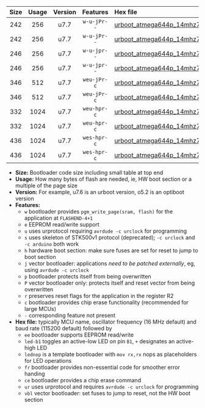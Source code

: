 |Size|Usage|Version|Features|Hex file|
|:-:|:-:|:-:|:-:|:--|
|242|256|u7.7|`w-u-jPr--`|[urboot_atmega644p_14mhz7456_9600bps_led+b0_ur_vbl.hex](https://raw.githubusercontent.com/stefanrueger/urboot.hex/main/mcus/atmega644p/fcpu_14mhz7456/9600_bps/urboot_atmega644p_14mhz7456_9600bps_led+b0_ur_vbl.hex)|
|242|256|u7.7|`w-u-jPr--`|[urboot_atmega644p_14mhz7456_9600bps_lednop_ur_vbl.hex](https://raw.githubusercontent.com/stefanrueger/urboot.hex/main/mcus/atmega644p/fcpu_14mhz7456/9600_bps/urboot_atmega644p_14mhz7456_9600bps_lednop_ur_vbl.hex)|
|246|256|u7.7|`w-u-jpr--`|[urboot_atmega644p_14mhz7456_9600bps_led+b0_fr_ur_vbl.hex](https://raw.githubusercontent.com/stefanrueger/urboot.hex/main/mcus/atmega644p/fcpu_14mhz7456/9600_bps/urboot_atmega644p_14mhz7456_9600bps_led+b0_fr_ur_vbl.hex)|
|246|256|u7.7|`w-u-jpr--`|[urboot_atmega644p_14mhz7456_9600bps_lednop_fr_ur_vbl.hex](https://raw.githubusercontent.com/stefanrueger/urboot.hex/main/mcus/atmega644p/fcpu_14mhz7456/9600_bps/urboot_atmega644p_14mhz7456_9600bps_lednop_fr_ur_vbl.hex)|
|346|512|u7.7|`weu-jPr-c`|[urboot_atmega644p_14mhz7456_9600bps_ee_led+b0_fr_ce_ur_vbl.hex](https://raw.githubusercontent.com/stefanrueger/urboot.hex/main/mcus/atmega644p/fcpu_14mhz7456/9600_bps/urboot_atmega644p_14mhz7456_9600bps_ee_led+b0_fr_ce_ur_vbl.hex)|
|346|512|u7.7|`weu-jPr-c`|[urboot_atmega644p_14mhz7456_9600bps_ee_lednop_fr_ce_ur_vbl.hex](https://raw.githubusercontent.com/stefanrueger/urboot.hex/main/mcus/atmega644p/fcpu_14mhz7456/9600_bps/urboot_atmega644p_14mhz7456_9600bps_ee_lednop_fr_ce_ur_vbl.hex)|
|332|1024|u7.7|`weu-hpr-c`|[urboot_atmega644p_14mhz7456_9600bps_ee_led+b0_fr_ce_ur.hex](https://raw.githubusercontent.com/stefanrueger/urboot.hex/main/mcus/atmega644p/fcpu_14mhz7456/9600_bps/urboot_atmega644p_14mhz7456_9600bps_ee_led+b0_fr_ce_ur.hex)|
|332|1024|u7.7|`weu-hpr-c`|[urboot_atmega644p_14mhz7456_9600bps_ee_lednop_fr_ce_ur.hex](https://raw.githubusercontent.com/stefanrueger/urboot.hex/main/mcus/atmega644p/fcpu_14mhz7456/9600_bps/urboot_atmega644p_14mhz7456_9600bps_ee_lednop_fr_ce_ur.hex)|
|436|1024|u7.7|`wes-hpr-c`|[urboot_atmega644p_14mhz7456_9600bps_ee_led+b0_fr_ce.hex](https://raw.githubusercontent.com/stefanrueger/urboot.hex/main/mcus/atmega644p/fcpu_14mhz7456/9600_bps/urboot_atmega644p_14mhz7456_9600bps_ee_led+b0_fr_ce.hex)|
|436|1024|u7.7|`wes-hpr-c`|[urboot_atmega644p_14mhz7456_9600bps_ee_lednop_fr_ce.hex](https://raw.githubusercontent.com/stefanrueger/urboot.hex/main/mcus/atmega644p/fcpu_14mhz7456/9600_bps/urboot_atmega644p_14mhz7456_9600bps_ee_lednop_fr_ce.hex)|

- **Size:** Bootloader code size including small table at top end
- **Usage:** How many bytes of flash are needed, ie, HW boot section or a multiple of the page size
- **Version:** For example, u7.6 is an urboot version, o5.2 is an optiboot version
- **Features:**
  + `w` bootloader provides `pgm_write_page(sram, flash)` for the application at `FLASHEND-4+1`
  + `e` EEPROM read/write support
  + `u` uses urprotocol requiring `avrdude -c urclock` for programming
  + `s` uses skeleton of STK500v1 protocol (deprecated); `-c urclock` and `-c arduino` both work
  + `h` hardware boot section: make sure fuses are set for reset to jump to boot section
  + `j` vector bootloader: applications *need to be patched externally*, eg, using `avrdude -c urclock`
  + `p` bootloader protects itself from being overwritten
  + `P` vector bootloader only: protects itself and reset vector from being overwritten
  + `r` preserves reset flags for the application in the register R2
  + `c` bootloader provides chip erase functionality (recommended for large MCUs)
  + `-` corresponding feature not present
- **Hex file:** typically MCU name, oscillator frequency (16 MHz default) and baud rate (115200 default) followed by
  + `ee` bootloader supports EEPROM read/write
  + `led-b1` toggles an active-low LED on pin `B1`, `+` designates an active-high LED
  + `lednop` is a template bootloader with `mov rx,rx` nops as placeholders for LED operations
  + `fr` bootloader provides non-essential code for smoother error handing
  + `ce` bootloader provides a chip erase command
  + `ur` uses urprotocol and requires `avrdude -c urclock` for programming
  + `vbl` vector bootloader: set fuses to jump to reset, not the HW boot section
